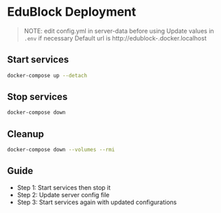 # EduBlock Deployment

> NOTE: edit config.yml in server-data before using
> Update values in `.env` if necessary
> Default url is http://edublock-<service name>.docker.localhost

## Start services

```sh
docker-compose up --detach
```

## Stop services

```sh
docker-compose down
```

## Cleanup

```sh
docker-compose down --volumes --rmi
```

## Guide

- Step 1: Start services then stop it
- Step 2: Update server config file
- Step 3: Start services again with updated configurations
